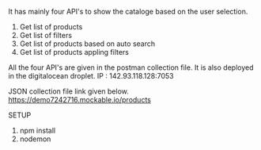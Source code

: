 It has mainly four API's to show the cataloge based on the user selection.
1. Get list of products
2. Get list of filters
3. Get list of products based on auto search
4. Get list of products appling filters

All the four API's are given in the postman collection file. It is also deployed in the digitalocean droplet.
IP : 142.93.118.128:7053

JSON collection file link given below.
https://demo7242716.mockable.io/products

SETUP
  1. npm install
  2. nodemon






